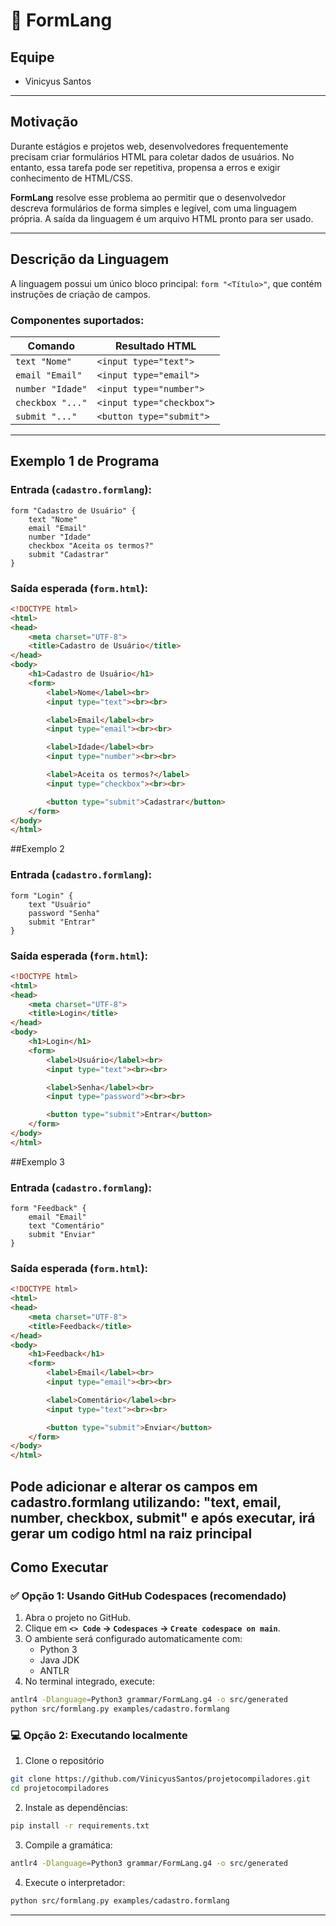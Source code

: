 # 📝 FormLang

## Equipe

- Vinicyus Santos  

---

## Motivação

Durante estágios e projetos web, desenvolvedores frequentemente precisam criar formulários HTML para coletar dados de usuários. No entanto, essa tarefa pode ser repetitiva, propensa a erros e exigir conhecimento de HTML/CSS.

**FormLang** resolve esse problema ao permitir que o desenvolvedor descreva formulários de forma simples e legível, com uma linguagem própria. A saída da linguagem é um arquivo HTML pronto para ser usado.

---

## Descrição da Linguagem

A linguagem possui um único bloco principal: `form "<Título>"`, que contém instruções de criação de campos.

### Componentes suportados:

| Comando          | Resultado HTML                     |
|------------------|------------------------------------|
| `text "Nome"`    | `<input type="text">`              |
| `email "Email"`  | `<input type="email">`             |
| `number "Idade"` | `<input type="number">`            |
| `checkbox "..."` | `<input type="checkbox">`          |
| `submit "..."`   | `<button type="submit">`           |

---

## Exemplo 1 de Programa

### Entrada (`cadastro.formlang`):

```formlang
form "Cadastro de Usuário" {
    text "Nome"
    email "Email"
    number "Idade"
    checkbox "Aceita os termos?"
    submit "Cadastrar"
}
```

### Saída esperada (`form.html`):

```html
<!DOCTYPE html>
<html>
<head>
    <meta charset="UTF-8">
    <title>Cadastro de Usuário</title>
</head>
<body>
    <h1>Cadastro de Usuário</h1>
    <form>
        <label>Nome</label><br>
        <input type="text"><br><br>

        <label>Email</label><br>
        <input type="email"><br><br>

        <label>Idade</label><br>
        <input type="number"><br><br>

        <label>Aceita os termos?</label>
        <input type="checkbox"><br><br>

        <button type="submit">Cadastrar</button>
    </form>
</body>
</html>
```

##Exemplo 2
### Entrada (`cadastro.formlang`):
```formlang
form "Login" {
    text "Usuário"
    password "Senha"
    submit "Entrar"
}
```

### Saída esperada (`form.html`):

```html
<!DOCTYPE html>
<html>
<head>
    <meta charset="UTF-8">
    <title>Login</title>
</head>
<body>
    <h1>Login</h1>
    <form>
        <label>Usuário</label><br>
        <input type="text"><br><br>

        <label>Senha</label><br>
        <input type="password"><br><br>

        <button type="submit">Entrar</button>
    </form>
</body>
</html>
```

##Exemplo 3
### Entrada (`cadastro.formlang`):
```formlang
form "Feedback" {
    email "Email"
    text "Comentário"
    submit "Enviar"
}
```

### Saída esperada (`form.html`):

```html
<!DOCTYPE html>
<html>
<head>
    <meta charset="UTF-8">
    <title>Feedback</title>
</head>
<body>
    <h1>Feedback</h1>
    <form>
        <label>Email</label><br>
        <input type="email"><br><br>

        <label>Comentário</label><br>
        <input type="text"><br><br>

        <button type="submit">Enviar</button>
    </form>
</body>
</html>
```

Pode adicionar e alterar os campos em cadastro.formlang utilizando: "text, email, number, checkbox, submit" e após executar, irá gerar um codigo html na raiz principal
---

## Como Executar

### ✅ Opção 1: Usando GitHub Codespaces (recomendado)

1. Abra o projeto no GitHub.
2. Clique em **`<> Code` → `Codespaces` → `Create codespace on main`**.
3. O ambiente será configurado automaticamente com:
   - Python 3
   - Java JDK
   - ANTLR
4. No terminal integrado, execute:

```bash
antlr4 -Dlanguage=Python3 grammar/FormLang.g4 -o src/generated
python src/formlang.py examples/cadastro.formlang
```

### 💻 Opção 2: Executando localmente

1. Clone o repositório

```bash
git clone https://github.com/VinicyusSantos/projetocompiladores.git
cd projetocompiladores
```

2. Instale as dependências:

```bash
pip install -r requirements.txt
```

3. Compile a gramática:

```bash
antlr4 -Dlanguage=Python3 grammar/FormLang.g4 -o src/generated
```

4. Execute o interpretador:

```bash
python src/formlang.py examples/cadastro.formlang
```

---

